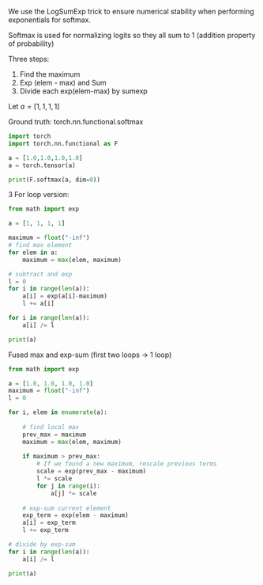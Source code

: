 
We use the LogSumExp trick to ensure numerical stability when performing exponentials for softmax. 

Softmax is used for normalizing logits so they all sum to 1 (addition property of probability)

Three steps: 
1. Find the maximum
2. Exp (elem - max) and Sum
3. Divide each exp(elem-max) by sumexp

Let $a = [1,1,1,1]$

Ground truth: torch.nn.functional.softmax
```python
import torch
import torch.nn.functional as F

a = [1.0,1.0,1.0,1.0]
a = torch.tensor(a)

print(F.softmax(a, dim=0))
```

3 For loop version: 
```python 
from math import exp

a = [1, 1, 1, 1]

maximum = float("-inf")
# find max element
for elem in a: 
	maximum = max(elem, maximum)

# subtract and exp
l = 0
for i in range(len(a)): 
	a[i] = exp(a[i]-maximum)
	l += a[i]

for i in range(len(a)): 
	a[i] /= l

print(a)
```

Fused max and exp-sum (first two loops -> 1 loop)
```python
from math import exp

a = [1.0, 1.0, 1.0, 1.0]
maximum = float("-inf")
l = 0

for i, elem in enumerate(a):
	
	# find local max
	prev_max = maximum
	maximum = max(elem, maximum)
	
	if maximum > prev_max:
		# If we found a new maximum, rescale previous terms
		scale = exp(prev_max - maximum)
		l *= scale
		for j in range(i):
			a[j] *= scale
	
	# exp-sum current element
	exp_term = exp(elem - maximum)
	a[i] = exp_term
	l += exp_term

# divide by exp-sum
for i in range(len(a)):
	a[i] /= l

print(a)
```